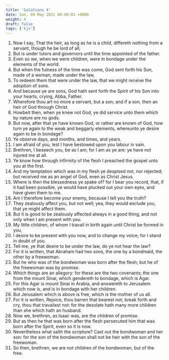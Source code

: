 ```yaml
---
title: 'Galatians 4'
date: Sun, 09 May 2021 00:00:01 +0000
weight: 4
draft: false
tags: ['kjv'] 
---
```


1. Now I say, That the heir, as long as he is a child, differeth nothing from a servant, though he be lord of all;
2. But is under tutors and governors until the time appointed of the father.
3. Even so we, when we were children, were in bondage under the elements of the world:
4. But when the fulness of the time was come, God sent forth his Son, made of a woman, made under the law,
5. To redeem them that were under the law, that we might receive the adoption of sons.
6. And because ye are sons, God hath sent forth the Spirit of his Son into your hearts, crying, Abba, Father.
7. Wherefore thou art no more a servant, but a son; and if a son, then an heir of God through Christ.
8. Howbeit then, when ye knew not God, ye did service unto them which by nature are no gods.
9. But now, after that ye have known God, or rather are known of God, how turn ye again to the weak and beggarly elements, whereunto ye desire again to be in bondage?
10. Ye observe days, and months, and times, and years.
11. I am afraid of you, lest I have bestowed upon you labour in vain.
12. Brethren, I beseech you, be as I am; for I am as ye are: ye have not injured me at all.
13. Ye know how through infirmity of the flesh I preached the gospel unto you at the first.
14. And my temptation which was in my flesh ye despised not, nor rejected; but received me as an angel of God, even as Christ Jesus.
15. Where is then the blessedness ye spake of? for I bear you record, that, if it had been possible, ye would have plucked out your own eyes, and have given them to me.
16. Am I therefore become your enemy, because I tell you the truth?
17. They zealously affect you, but not well; yea, they would exclude you, that ye might affect them.
18. But it is good to be zealously affected always in a good thing, and not only when I am present with you.
19. My little children, of whom I travail in birth again until Christ be formed in you,
20. I desire to be present with you now, and to change my voice; for I stand in doubt of you.
21. Tell me, ye that desire to be under the law, do ye not hear the law?
22. For it is written, that Abraham had two sons, the one by a bondmaid, the other by a freewoman.
23. But he who was of the bondwoman was born after the flesh; but he of the freewoman was by promise.
24. Which things are an allegory: for these are the two covenants; the one from the mount Sinai, which gendereth to bondage, which is Agar.
25. For this Agar is mount Sinai in Arabia, and answereth to Jerusalem which now is, and is in bondage with her children.
26. But Jerusalem which is above is free, which is the mother of us all.
27. For it is written, Rejoice, thou barren that bearest not; break forth and cry, thou that travailest not: for the desolate hath many more children than she which hath an husband.
28. Now we, brethren, as Isaac was, are the children of promise.
29. But as then he that was born after the flesh persecuted him that was born after the Spirit, even so it is now.
30. Nevertheless what saith the scripture? Cast out the bondwoman and her son: for the son of the bondwoman shall not be heir with the son of the freewoman.
31. So then, brethren, we are not children of the bondwoman, but of the free.
